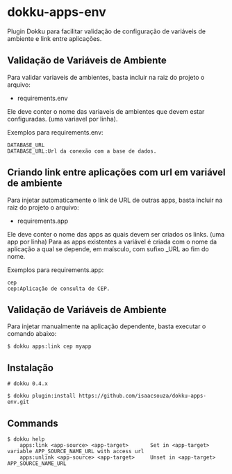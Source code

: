 # dokku-apps-env

Plugin Dokku para facilitar validação de configuração de variáveis de ambiente e link entre aplicações.

## Validação de Variáveis de Ambiente

Para validar variaveis de ambientes, basta incluir na raiz do projeto o arquivo:

- requirements.env 

Ele deve conter o nome das variaveis de ambientes que devem estar configuradas. (uma variavel por linha).

Exemplos para requirements.env:

```
DATABASE_URL
DATABASE_URL:Url da conexão com a base de dados.
```

## Criando link entre aplicações com url em variável de ambiente

Para injetar automaticamente o link de URL de outras apps, basta incluir na raiz do projeto o arquivo:

- requirements.app 

Ele deve conter o nome das apps as quais devem ser criados os links. (uma app por linha)
Para as apps existentes a variável é criada com o nome da aplicação a qual se depende, em maísculo, com sufixo _URL ao fim do nome.

Exemplos para requirements.app:

```
cep
cep:Aplicação de consulta de CEP.
```

## Validação de Variáveis de Ambiente

Para injetar manualmente na aplicação dependente, basta executar o comando abaixo:

```
$ dokku apps:link cep myapp
```

## Instalação

```shell
# dokku 0.4.x

$ dokku plugin:install https://github.com/isaacsouza/dokku-apps-env.git
```


## Commands
```
$ dokku help
    apps:link <app-source> <app-target>       Set in <app-target> variable APP_SOURCE_NAME_URL with access url
    apps:unlink <app-source> <app-target>     Unset in <app-target> APP_SOURCE_NAME_URL

```
